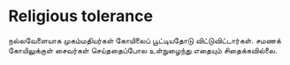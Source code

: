 # Religious tolerance

நல்லவேளையாக முகம்மதியர்கள் கோயிலைப் பூட்டியதோடு விட்டுவிட்டார்கள். சமணக் கோயிலுக்குள் சைவர்கள் செய்ததைப்போல உள்நுழைந்து எதையும் சிதைக்கவில்லை.
